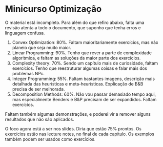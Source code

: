 # Minicurso Optimização

O material está incompleto. Para além do que refiro abaixo, falta uma revisão atenta a todo o documento, que suponho que tenha erros e linguagem confusa.

1. Convex Optimization: 80%. Faltam maioritariamente exercícios, mas não planeio que seja muito maior.
2. Linear Programming: 90%. Tenho que rever a parte de complexidade algoritmica, e faltam as soluções da maior parte dos exercícios. 
3. Complexity theory: 70%. Sendo um capítulo mais de curiosidade, faltam exercícios. Tenho que reestruturar algumas coisas e falar mais dos problemas NPc.
4. Integer Programming: 55%. Faltam bastantes imagens, descrição mais detalhada das heurísticas e meta-heurísticas. Explicação de B&B precisa de ser melhorada.
5. Decomposition Methods: 60%. Não vou passar demasiado tempo aqui, mas especialmente Benders e B&P precisam de ser expandidos. Faltam exercícios.


Faltam também algumas demonstrações, e poderei vir a remover alguns resultados que não são aplicados.

O foco agora está a ser nos slides. Diria que estão 75% prontos.
Os exercícios estão nas lecture notes, no final de cada capítulo. Os exemplos também podem ser usados como exercícios.